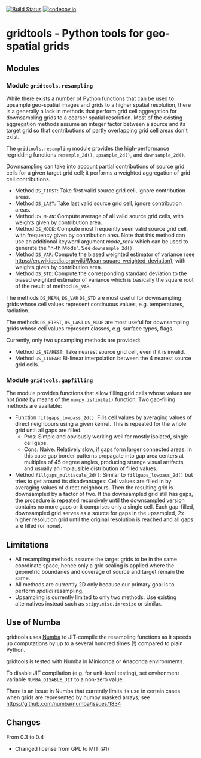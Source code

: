 [![Build Status](https://travis-ci.org/esa-esdl/gridtools.svg?branch=master)](https://travis-ci.org/esa-esdl/gridtools)
[![codecov.io](https://codecov.io/github/esa-esdl/gridtools/coverage.svg?branch=master)](https://codecov.io/github/esa-esdl/gridtools?branch=master)

# gridtools - Python tools for geo-spatial grids

## Modules

### Module ``gridtools.resampling``

While there exists a number of Python functions that can be used to upsample geo-spatial 
images and grids to a higher spatial resolution, there is a generally a lack in methods 
that perform grid cell aggregation for downsampling grids to a coarser spatial resolution. 
Most of the existing aggregation methods assume an integer factor between a source and its 
target grid so that contributions of partly overlapping grid cell areas don't exist.

The ``gridtools.resampling`` module provides the high-performance
regridding functions ``resample_2d()``, ``upsample_2d()``, and ``downsample_2d()``. 

Downsampling can take into account partial contributions of source grid cells for a given target grid cell; 
it performs a weighted aggregation of grid cell contributions. 

* Method ``DS_FIRST``: Take first valid source grid cell, ignore contribution areas.
* Method ``DS_LAST``: Take last valid source grid cell, ignore contribution areas.
* Method ``DS_MEAN``: Compute average of all valid source grid cells, with weights given by contribution area.  
* Method ``DS_MODE``: Compute most frequently seen valid source grid cell, 
  with frequency given by contribution area. Note that this method can use an additional keyword argument
  *mode_rank* which can be used to generate the "n-th Mode". See ``downsample_2d()``.
* Method ``DS_VAR``: Compute the biased weighted estimator of variance
  (see https://en.wikipedia.org/wiki/Mean_square_weighted_deviation), with weights given by contribution area.
* Method ``DS_STD``: Compute the corresponding standard deviation to the biased weighted estimator
  of variance which is basically the square root of the result of method ``DS_VAR``.

The methods ``DS_MEAN``, ``DS_VAR`` ``DS_STD`` are most useful for downsampling grids whose cell values represent 
continuous values, e.g. temperatures, radiation.

The methods ``DS_FIRST``, ``DS_LAST`` ``DS_MODE`` are most useful for downsampling grids whose cell 
values represent classes, e.g. surface types, flags.

Currently, only two upsampling methods are provided:

* Method ``US_NEAREST``: Take nearest source grid cell, even if it is invalid.
* Method ``US_LINEAR``: Bi-linear interpolation between the 4 nearest source grid cells.


### Module ``gridtools.gapfilling``

The module provides functions that allow filling grid cells whose values are not *finite* by means of the
``numpy.isfinite()`` function. Two gap-filling methods are available:

* Function ``fillgaps_lowpass_2d()``: Fills cell values by averaging values of direct neighbours using a given kernel.
   This is repeated for the whole grid until all gaps are filled.
   * Pros: Simple and obviously working well for mostly isolated, single cell gaps.
   * Cons: Naive. Relatively slow, if gaps form larger connected areas. In this case gap border patterns propagate
     into gap area centers at multiples of 45 degree angles, producing strange visual artifacts, and usually an
     implausible distribution of filled values.
* Method ``fillgaps_multiscale_2d()``: Similar to ``fillgaps_lowpass_2d()`` but tries to get around its disadvantages:
     Cell values are filled in by averaging values of direct neighbours. Then the resulting grid is downsampled by a
     factor of two. If the downsampled grid still has gaps, the procedure is repeated recursively until the downsampled
     version contains no more gaps or it comprises only a single cell. Each gap-filled, downsampled grid serves as
     a source for gaps in the upsampled, 2x higher resolution grid until the original resolution is reached and all
     gaps are filled (or none).


## Limitations
 
* All resampling methods assume the target grids to be in the same coordinate space,
  hence only a grid scaling is applied where the geometric boundaries and coverage of source and target 
  remain the same.
* All methods are currently 2D only because our primary goal is to perform *spatial* resampling.
* Upsampling is currently limited to only two methods. Use existing alternatives instead such as 
  ``scipy.misc.imresize`` or similar.    

## Use of Numba

gridtools uses [Numba](http://numba.pydata.org/) to JIT-compile the resampling functions as it speeds up
computations by up to a several hundred times (!) compared to plain Python.

gridtools is tested with Numba in Miniconda or Anaconda environments.

To disable JIT compilation (e.g. for unit-level testing), set environment variable ``NUMBA_DISABLE_JIT``
to a non-zero value.

There is an issue in Numba that currently limits its use in certain
cases when grids are represented by numpy masked arrays, see https://github.com/numba/numba/issues/1834



## Changes

From 0.3 to 0.4

* Changed license from GPL to MIT (#1)
